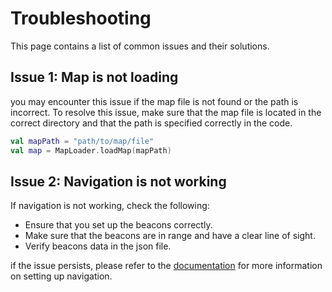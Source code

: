 # Troubleshooting
This page contains a list of common issues and their solutions.

## Issue 1: Map is not loading
you may encounter this issue if the map file is not found or the path is incorrect. 
To resolve this issue, make sure that the map file is located in the correct directory 
and that the path is specified correctly in the code.

```kotlin
val mapPath = "path/to/map/file"
val map = MapLoader.loadMap(mapPath)
```

## Issue 2: Navigation is not working
If navigation is not working, check the following:

- Ensure that you set up the beacons correctly.
- Make sure that the beacons are in range and have a clear line of sight.
- Verify beacons data in the json file.

if the issue persists, please refer to the [documentation](../features/navigation.md) for more information on setting up navigation.
